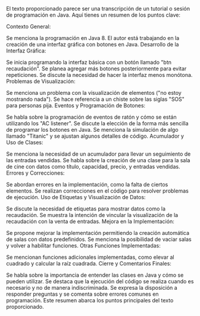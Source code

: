 
El texto proporcionado parece ser una transcripción de un tutorial o sesión de programación en Java. Aquí tienes un resumen de los puntos clave:

Contexto General:

Se menciona la programación en Java 8.
El autor está trabajando en la creación de una interfaz gráfica con botones en Java.
Desarrollo de la Interfaz Gráfica:

Se inicia programando la interfaz básica con un botón llamado "btn recaudación".
Se planea agregar más botones posteriormente para evitar repeticiones.
Se discute la necesidad de hacer la interfaz menos monótona.
Problemas de Visualización:

Se menciona un problema con la visualización de elementos ("no estoy mostrando nada").
Se hace referencia a un chiste sobre las siglas "SOS" para personas pija.
Eventos y Programación de Botones:

Se habla sobre la programación de eventos de ratón y cómo se están utilizando los "AC listener".
Se discute la elección de la forma más sencilla de programar los botones en Java.
Se menciona la simulación de algo llamado "Titanic" y se ajustan algunos detalles de código.
Acumulador y Uso de Clases:

Se menciona la necesidad de un acumulador para llevar un seguimiento de las entradas vendidas.
Se habla sobre la creación de una clase para la sala de cine con datos como título, capacidad, precio, y entradas vendidas.
Errores y Correcciones:

Se abordan errores en la implementación, como la falta de ciertos elementos.
Se realizan correcciones en el código para resolver problemas de ejecución.
Uso de Etiquetas y Visualización de Datos:

Se discute la necesidad de etiquetas para mostrar datos como la recaudación.
Se muestra la intención de vincular la visualización de la recaudación con la venta de entradas.
Mejora en la Implementación:

Se propone mejorar la implementación permitiendo la creación automática de salas con datos predefinidos.
Se menciona la posibilidad de vaciar salas y volver a habilitar funciones.
Otras Funciones Implementadas:

Se mencionan funciones adicionales implementadas, como elevar al cuadrado y calcular la raíz cuadrada.
Cierre y Comentarios Finales:

Se habla sobre la importancia de entender las clases en Java y cómo se pueden utilizar.
Se destaca que la ejecución del código se realiza cuando es necesario y no de manera indiscriminada.
Se expresa la disposición a responder preguntas y se comenta sobre errores comunes en programación.
Este resumen abarca los puntos principales del texto proporcionado.






